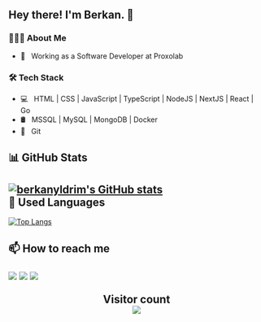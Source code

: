 <h2> Hey there! I'm Berkan. 👋</h2>
<h3> 👨🏻‍💻 About Me </h3>

- 💼 &nbsp; Working as a Software Developer at Proxolab


<h3>🛠 Tech Stack</h3>

- 💻 &nbsp; HTML | CSS | JavaScript | TypeScript | NodeJS | NextJS | React | Go
- 🛢 &nbsp; MSSQL | MySQL | MongoDB | Docker
- 🔧 &nbsp; Git 


📊 GitHub Stats
--- 
[![berkanyldrim's GitHub stats](https://github-readme-stats.vercel.app/api?username=berkanyldrim)](https://github.com/berkanyldrim/github-readme-stats)
<br>
 🚀 Used Languages
 ---
[![Top Langs](https://github-readme-stats.vercel.app/api/top-langs/?username=berkanyldrim)](https://github.com/berkanyldrim/github-readme-stats)


<h2> 📫 How to reach me

<p align='center'>

<a href="mailto:berkanyldrim@gmail.com"><img src="https://img.shields.io/badge/Gmail-e82a09.svg?&style=for-the-badge&logo=gmail&logoColor=white" /></a>
 <a href="https://www.linkedin.com/in/berkanyldrim"><img src="https://img.shields.io/badge/linkedin-%230077B5.svg?&style=for-the-badge&logo=linkedin&logoColor=white" /></a>
 <a href="https://twitter.com/berkanyildrm"><img src="https://img.shields.io/twitter/url?color=blue&label=Twitter&logo=twitter&style=for-the-badge&url=https%3A%2F%2Ftwitter.com%2Fberkanyildrm" /></a>
</p>  


<p align="center"> 
  Visitor count<br>
  <img src="https://profile-counter.glitch.me/berkanyldrim/count.svg" />
</p>

